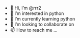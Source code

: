 - 👋 Hi, I’m @rrr2
- 👀 I’m interested in python
- 🌱 I’m currently learning python 
- 💞️ I’m looking to collaborate on 
- 📫 How to reach me ...

<!---
rrr2/rrr2 is a ✨ special ✨ repository because its `README.md` (this file) appears on your GitHub profile.
You can click the Preview link to take a look at your changes.
--->
